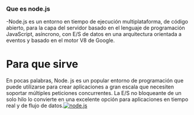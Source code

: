 ### Que es node.js

-Node.js es un entorno en tiempo de ejecución multiplataforma, de código abierto, para la capa del servidor basado en el lenguaje de programación JavaScript, asíncrono, con E/S de datos en una arquitectura orientada a eventos y basado en el motor V8 de Google.

# Para que sirve 
En pocas palabras, Node. js es un popular entorno de programación que puede utilizarse para crear aplicaciones a gran escala que necesiten soportar múltiples peticiones concurrentes. La E/S no bloqueante de un solo hilo lo convierte en una excelente opción para aplicaciones en tiempo real y de flujo de datos.[![node.js](https://www.google.com/imgres?imgurl=https%3A%2F%2Fupload.wikimedia.org%2Fwikipedia%2Fcommons%2Fd%2Fd9%2FNode.js_logo.svg&tbnid=rwgRKL8AiNyI_M&vet=12ahUKEwjdypjK6qGEAxVBNWIAHecODNEQMygBegQIARA1..i&imgrefurl=https%3A%2F%2Fes.wikipedia.org%2Fwiki%2FNode.js&docid=nDquB9TW_2UYjM&w=590&h=361&q=para%20que%20sirve%20node.js&ved=2ahUKEwjdypjK6qGEAxVBNWIAHecODNEQMygBegQIARA1 "node.js")](http://https://www.google.com/imgres?imgurl=https%3A%2F%2Fupload.wikimedia.org%2Fwikipedia%2Fcommons%2Fd%2Fd9%2FNode.js_logo.svg&tbnid=rwgRKL8AiNyI_M&vet=12ahUKEwjdypjK6qGEAxVBNWIAHecODNEQMygBegQIARA1..i&imgrefurl=https%3A%2F%2Fes.wikipedia.org%2Fwiki%2FNode.js&docid=nDquB9TW_2UYjM&w=590&h=361&q=para%20que%20sirve%20node.js&ved=2ahUKEwjdypjK6qGEAxVBNWIAHecODNEQMygBegQIARA1 "node.js")
